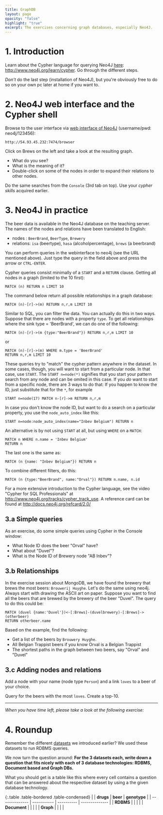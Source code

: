 ```yaml
---
title: GraphDB
layout: page
opacity: "false"
highlight: "true"
excerpt: The exercises concerning graph databases, especially Neo4J.
---
```


# 1. Introduction

Learn about the Cypher language for querying Neo4J [here](http://www.neo4j.org/learn/cypher): <http://www.neo4j.org/learn/cypher>. Go through the different steps.

_Don't_ do the last step (installation of Neo4J), but you're obviously free to do so on your own pc later at home if you want to.


# 2. Neo4J web interface and the Cypher shell

Browse to the user interface via [web interface of Neo4J](http://54.93.45.232:7474/browser) (username/pwd: neo4j/123456):

    http://54.93.45.232:7474/browser

Click on Brews on the left and take a look at the resulting graph.

* What do you see?
* What is the meaning of it?
* Double-click on some of the nodes in order to expand their relations to other nodes.

Do the same searches from the `Console` (3rd tab on top). Use your _cypher skills_ acquired earlier.


# 3. Neo4J in practice

The beer data is available in the Neo4J database on the teaching server. The names of the nodes and relations have been translated to English:

* nodes : `BeerBrand`, `BeerType`, `Brewery`
* relations: `isa` (beertype), `hasa` (alcoholpercentage), `brews` (a beerbrand)

You can perform queries in the webinterface to neo4j (see the URL mentioned above). Just type the query in the field above and press the arrow or `CTRL-ENTER`.

Cypher queries consist minimally of a `START` and a `RETURN` clause. Getting all nodes in a graph (limited to the 10 first):

```
MATCH (n) RETURN n LIMIT 10
```

The command below return all possible relationships in a graph database:

```
MATCH (n)-[r]->(m) RETURN n,r,m LIMIT 10
```

Similar to SQL, you can filter the data. You can actually do this in two ways. Suppose that there are nodes with a property `type`. To get all relationships where the sink type = 'BeerBrand', we can do one of the following:

```
MATCH (n)-[r]->(m {type:"BeerBrand"}) RETURN n,r,m LIMIT 10
```

or

```
MATCH (n)-[r]->(m) WHERE m.type = 'BeerBrand'
RETURN n,r,m LIMIT 10
```

These queries try to "match" the cypher pattern anywhere in the dataset. In some cases, though, you will want to start from a particular node. In that case, use `START`. The `START n=node(*)` signifies that you start your pattern search from any node and can be omited in this case. If you _do_ want to start from a specific node, there are 3 ways to do that: If you happen to know the ID, just substitute that for the `*`, for example

```
START n=node(17) MATCH n-[r]->m RETURN n,r,m
```

In case you don't know the node ID, but want to do a search on a particular property, you use the `node_auto_index` like this:

```
START n=node:node_auto_index(name="Inbev Belgium") RETURN n
```

An alternative is by not using `START` at all, but using `WHERE` on a `MATCH`:

```
MATCH n WHERE n.name = 'Inbev Belgium'
RETURN n
```

The last one is the same as:

```
MATCH (n {name: "Inbev Belgium"}) RETURN n
```

To combine different filters, do this:

```
MATCH (n {type:"BeerBrand", name:"Orval"}) RETURN n.name, n.id
```

For a more extensive introduction to the Cypher language, see the video "Cypher for SQL Professionals" at <http://www.neo4j.org/tracks/cypher_track_use>. A reference card can be found at <http://docs.neo4j.org/refcard/2.0/>

## 3.a Simple queries

As an exercise, do some simple queries using Cypher in the Console window:

* What Node ID does the beer "Orval" have?
* What about "Duvel"?
* What is the Node ID of Brewery node "AB Inbev"?


## 3.b Relationships

In the exercise session about MongoDB, we have found the brewery that brews the most beers: `Brouwerij Huyghe`. Let's do the same using neo4j. Always start with drawing the ASCII art on paper. Suppose you want to find all the beers that are brewed by the brewery of the beer "Duvel". The query to do this could be:

```
MATCH (duvel {name:'Duvel'})<-[:Brews]-(duvelbrewery)-[:Brews]->(otherbeer)
RETURN otherbeer.name
```

Based on the example, find the following:

* Get a list of the beers by `Brouwery Huyghe`.
* All Belgian Trappist beers if you know Orval is a Belgian Trappist
* The shortest paths in the graph between two beers, say "Orval" and "Duvel"


## 3.c Adding nodes and relations

Add a node with your name (node type `Person`) and a link `loves` to a beer of your choice.

Query for the beers with the most `loves`. Create a top-10.


- - -

_When you have time left, please take a look at the following exercise:_




# 4. Roundup

Remember the different [datasets](datasets/datasets.html) we introduced earlier? We used these datasets to run RDBMS queries.

We now turn the question around: **For the 3 datasets each, write down a question that fits nicely with each of 3 database technologies: RDBMS, Document based and Graph DBs.**

What you should get is a table like this where every cell contains a question that can be answered about the respective dataset by using a the given database technology.

{:.table .table-bordered .table-condensed}
|                |   **drugs**  |   **beer**  |  **genotype**  |
| -------------- |  ----------- |  ---------- | -------------- |
| **RDBMS**      |              |             |                |
| **Document**   |              |             |                |
| **Graph**      |              |             |                |
